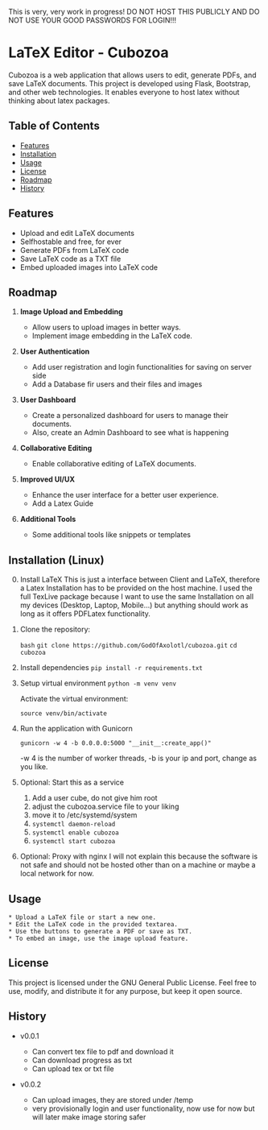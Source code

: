 This is very, very work in progress! DO NOT HOST THIS PUBLICLY AND DO NOT USE YOUR GOOD PASSWORDS FOR LOGIN!!!

LaTeX Editor - Cubozoa
======================

Cubozoa is a web application that allows users to edit, generate PDFs, and save LaTeX documents. This project is developed using Flask, Bootstrap, and other web technologies. It enables everyone to host latex without thinking about latex packages.

## Table of Contents

- [Features](#features)
- [Installation](#installation)
- [Usage](#usage)
- [License](#license)
- [Roadmap](#roadmap)
- [History](#history)

## Features

- Upload and edit LaTeX documents
- Selfhostable and free, for ever
- Generate PDFs from LaTeX code
- Save LaTeX code as a TXT file
- Embed uploaded images into LaTeX code

## Roadmap

1. **Image Upload and Embedding**
   - Allow users to upload images in better ways.
   - Implement image embedding in the LaTeX code.

2. **User Authentication**
   - Add user registration and login functionalities for saving on server side
   - Add a Database fir users and their files and images

3. **User Dashboard**
   - Create a personalized dashboard for users to manage their documents.
   - Also, create an Admin Dashboard to see what is happening 

4. **Collaborative Editing**
   - Enable collaborative editing of LaTeX documents.

5. **Improved UI/UX**
   - Enhance the user interface for a better user experience.
   - Add a Latex Guide

6. **Additional Tools**
    - Some additional tools like snippets or templates

## Installation (Linux)

0. Install LaTeX
    This is just a interface between Client and LaTeX, therefore a Latex Installation has to be provided on the host machine. I used the full TexLive package because I want to use the same Installation on all my devices (Desktop, Laptop, Mobile...) but anything should work as long as it offers PDFLatex functionality.

1. Clone the repository:

   ```bash```
   ```git clone https://github.com/GodOfAxolotl/cubozoa.git```
   ```cd cubozoa```

2. Install dependencies
    ```pip install -r requirements.txt```

3. Setup virtual environment
    ```python -m venv venv```

   Activate the virtual environment:

    ```source venv/bin/activate```

4. Run the application with Gunicorn

    ```gunicorn -w 4 -b 0.0.0.0:5000 "__init__:create_app()"```

    -w 4 is the number of worker threads, -b is your ip and port, change as you like.

5. Optional: Start this as a service
    1. Add a user cube, do not give him root
    2. adjust the cubozoa.service file to your liking
    3. move it to /etc/systemd/system
    4. ```systemctl daemon-reload```
    5. ```systemctl enable cubozoa```
    6. ```systemctl start cubozoa```

6. Optional: Proxy with nginx
    I will not explain this because the software is not safe and should not be hosted other than on a machine or maybe a local network for now.

## Usage
    * Upload a LaTeX file or start a new one.
    * Edit the LaTeX code in the provided textarea.
    * Use the buttons to generate a PDF or save as TXT.
    * To embed an image, use the image upload feature.

## License

This project is licensed under the GNU General Public License. Feel free to use, modify, and distribute it for any purpose, but keep it open source.

## History

* v0.0.1

  * Can convert tex file to pdf and download it
  * Can download progress as txt
  * Can upload tex or txt file
* v0.0.2
  
  * Can upload images, they are stored under /temp
  * very provisionally login and user functionality, now use for now but will later make image storing safer
  
